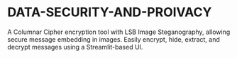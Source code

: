 # DATA-SECURITY-AND-PROIVACY
A Columnar Cipher encryption tool with LSB Image Steganography, allowing secure message embedding in images. Easily encrypt, hide, extract, and decrypt messages using a Streamlit-based UI. 
